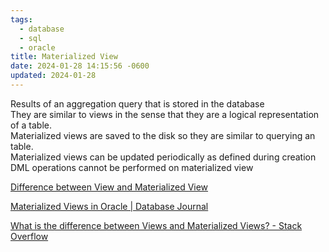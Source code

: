 ```yaml
---
tags:
  - database
  - sql
  - oracle
title: Materialized View
date: 2024-01-28 14:15:56 -0600
updated: 2024-01-28
---
```


Results of an aggregation query that is stored in the database  
They are similar to views in the sense that they are a logical representation of a table.  
Materialized views are saved to the disk so they are similar to querying an table.  
Materialized views can be updated periodically as defined during creation  
DML operations cannot be performed on materialized view

[Difference between View and Materialized View](https://www.java67.com/2012/11/what-is-difference-between-view-vs-materialized-view-database-sql.html)  

[Materialized Views in Oracle | Database Journal](https://www.databasejournal.com/features/oracle/article.php/2192071/Materialized-Views-in-Oracle.htm)  

[What is the difference between Views and Materialized Views? - Stack Overflow](https://stackoverflow.com/questions/93539/what-is-the-difference-between-views-and-materialized-views-in-oracle)
